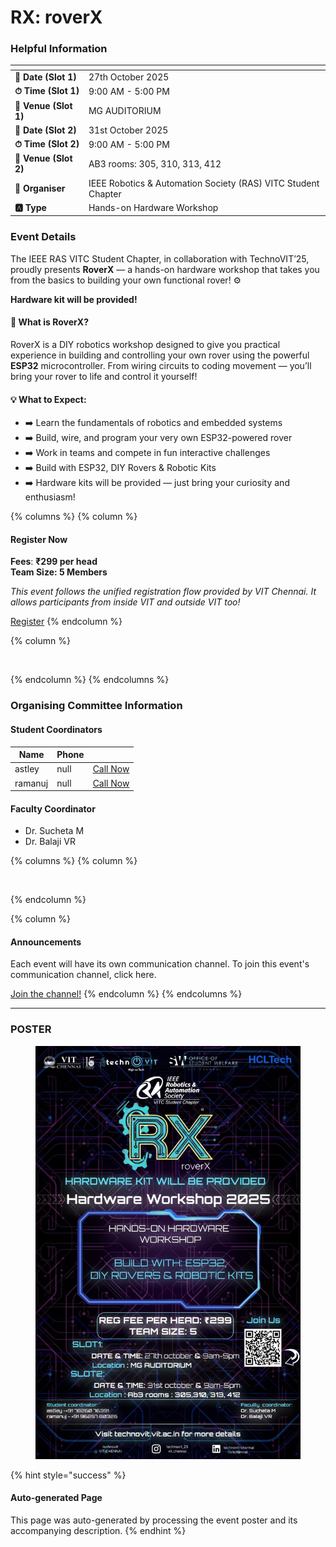 # RX: roverX

### Helpful Information

<table data-view="cards"><thead><tr><th></th><th></th></tr></thead><tbody><tr><td><strong>📅 Date (Slot 1)</strong></td><td>27th October 2025</td></tr><tr><td><strong>⏱ Time (Slot 1)</strong></td><td>9:00 AM - 5:00 PM</td></tr><tr><td><strong>📍 Venue (Slot 1)</strong></td><td>MG AUDITORIUM</td></tr><tr><td><strong>📅 Date (Slot 2)</strong></td><td>31st October 2025</td></tr><tr><td><strong>⏱ Time (Slot 2)</strong></td><td>9:00 AM - 5:00 PM</td></tr><tr><td><strong>📍 Venue (Slot 2)</strong></td><td>AB3 rooms: 305, 310, 313, 412</td></tr><tr><td><strong>👤 Organiser</strong></td><td>IEEE Robotics &#x26; Automation Society (RAS) VITC Student Chapter</td></tr><tr><td><strong>🅰️ Type</strong></td><td>Hands-on Hardware Workshop</td></tr></tbody></table>

### Event Details

The IEEE RAS VITC Student Chapter, in collaboration with TechnoVIT’25, proudly presents **RoverX** — a hands-on hardware workshop that takes you from the basics to building your own functional rover! ⚙️

**Hardware kit will be provided!**

#### 🤖 What is RoverX?

RoverX is a DIY robotics workshop designed to give you practical experience in building and controlling your own rover using the powerful **ESP32** microcontroller. From wiring circuits to coding movement — you’ll bring your rover to life and control it yourself!

#### 💡 What to Expect:

* ➡️ Learn the fundamentals of robotics and embedded systems
* ➡️ Build, wire, and program your very own ESP32-powered rover
* ➡️ Work in teams and compete in fun interactive challenges
* ➡️ Build with ESP32, DIY Rovers & Robotic Kits
* ➡️ Hardware kits will be provided — just bring your curiosity and enthusiasm!

{% columns %}
{% column %}
#### Register Now

**Fees**: **₹299 per head**\
**Team Size: 5 Members**

_This event follows the unified registration flow provided by VIT Chennai. It allows participants from inside VIT and outside VIT too!_

<a href="https://chennaievents.vit.ac.in/technovit/" class="button primary" data-icon="rocket-launch">Register</a>
{% endcolumn %}

{% column %}
<figure><img src="https://images.unsplash.com/photo-1607000975574-0b425df6975a?crop=entropy&#x26;cs=srgb&#x26;fm=jpg&#x26;ixid=M3wxOTcwMjR8MHwxfHNlYXJjaHw3fHxyZWdpc3RlcnxlbnwwfHx8fDE3NjEyNDU2MDF8MA&#x26;ixlib=rb-4.1.0&#x26;q=85" alt=""><figcaption></figcaption></figure>
{% endcolumn %}
{% endcolumns %}

### Organising Committee Information

#### Student Coordinators

<table data-card-size="large" data-view="cards"><thead><tr><th>Name</th><th data-type="number">Phone</th><th></th></tr></thead><tbody><tr><td>astley</td><td>null</td><td><a href="tel:+911826076391" class="button secondary">Call Now</a></td></tr><tr><td>ramanuj</td><td>null</td><td><a href="tel:+919625780326" class="button secondary">Call Now</a></td></tr></tbody></table>

#### Faculty Coordinator

* Dr. Sucheta M
* Dr. Balaji VR

{% columns %}
{% column %}
<figure><img src="https://images.unsplash.com/photo-1650897877751-4446f52a0cb3?crop=entropy&#x26;cs=srgb&#x26;fm=jpg&#x26;ixid=M3wxOTcwMjR8MHwxfHNlYXJjaHw2fHxhbm5vdW5jZW1lbnR8ZW58MHx8fHwxNzYxMjQ2MzUxfDA&#x26;ixlib=rb-4.1.0&#x26;q=85" alt=""><figcaption></figcaption></figure>
{% endcolumn %}

{% column %}
#### Announcements

Each event will have its own communication channel. To join this event's communication channel, click here.

<a href="https://chennaievents.vit.ac.in/technovit/" class="button primary" data-icon="bullhorn">Join the channel!</a>
{% endcolumn %}
{% endcolumns %}

***

### POSTER

<figure><img src="../../.gitbook/assets/image (5).png" alt=""><figcaption></figcaption></figure>

{% hint style="success" %}
#### Auto-generated Page

This page was auto-generated by processing the event poster and its accompanying description.
{% endhint %}
